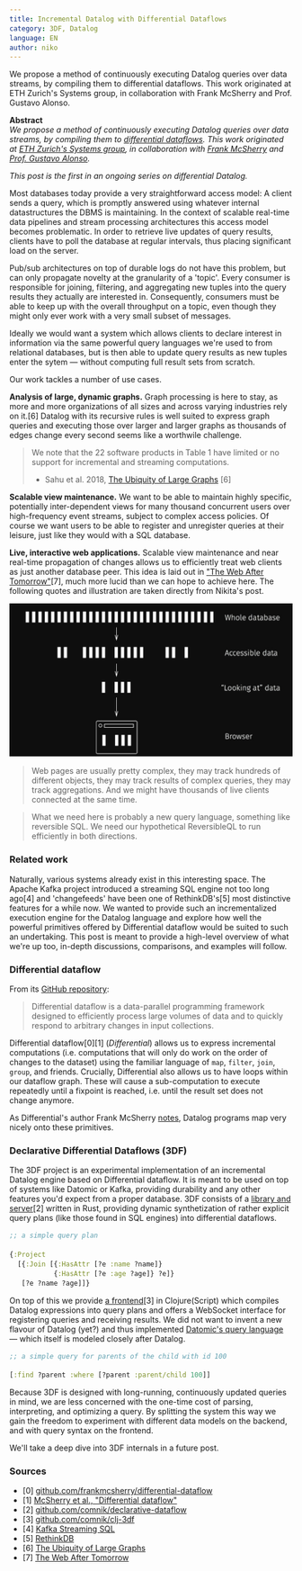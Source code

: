```yaml
---
title: Incremental Datalog with Differential Dataflows
category: 3DF, Datalog
language: EN
author: niko
---
```


We propose a method of continuously executing Datalog queries over
data streams, by compiling them to differential dataflows. This work
originated at ETH Zurich's Systems group, in collaboration with Frank
McSherry and Prof. Gustavo Alonso.

<!--abstract-->

**Abstract**  
*We propose a method of continuously executing Datalog queries over
data streams, by compiling them to [differential
dataflows](https://github.com/frankmcsherry/differential-dataflow). This
work originated at [ETH Zurich's Systems
group](https://www.systems.ethz.ch/), in collaboration with [Frank
McSherry](http://www.frankmcsherry.org/) and [Prof. Gustavo
Alonso](https://www.inf.ethz.ch/personal/alonso/alonso_page.html).*

*This post is the first in an ongoing series on differential Datalog.*

Most databases today provide a very straightforward access model: A
client sends a query, which is promptly answered using whatever
internal datastructures the DBMS is maintaining. In the context of
scalable real-time data pipelines and stream processing architectures
this access model becomes problematic. In order to retrieve live
updates of query results, clients have to poll the database at regular
intervals, thus placing significant load on the server. 

Pub/sub architectures on top of durable logs do not have this problem,
but can only propagate novelty at the granularity of a 'topic'. Every
consumer is responsible for joining, filtering, and aggregating new
tuples into the query results they actually are interested
in. Consequently, consumers must be able to keep up with the overall
throughput on a topic, even though they might only ever work with a
very small subset of messages.

Ideally we would want a system which allows clients to declare
interest in information via the same powerful query languages we're
used to from relational databases, but is then able to update query
results as new tuples enter the sytem — without computing full result
sets from scratch.

Our work tackles a number of use cases.

**Analysis of large, dynamic graphs.** Graph processing is here to
stay, as more and more organizations of all sizes and across varying
industries rely on it.[6] Datalog with its recursive rules is well
suited to express graph queries and executing those over larger and
larger graphs as thousands of edges change every second seems like a
worthwile challenge.

> We note that the 22 software products in Table 1 have limited or no
> support for incremental and streaming computations.
> - Sahu et al. 2018, [The Ubiquity of Large Graphs](https://github.com/frankmcsherry/differential-dataflow) [6]

**Scalable view maintenance.** We want to be able to maintain highly
specific, potentially inter-dependent views for many thousand
concurrent users over high-frequency event streams, subject to complex
access policies. Of course we want users to be able to register and
unregister queries at their leisure, just like they would with a SQL
database.

**Live, interactive web applications.** Scalable view maintenance and
near real-time propagation of changes allows us to efficiently treat
web clients as just another database peer. This idea is laid out in
["The Web After
Tomorrow"](http://tonsky.me/blog/the-web-after-tomorrow/)[7], much
more lucid than we can hope to achieve here. The following quotes and
illustration are taken directly from Nikita's post.

![The Web After Tomorrow](/assets/blog/incremental-datalog/web-after-tomorrow.jpg)

> Web pages are usually pretty complex, they may track hundreds of
> different objects, they may track results of complex queries, they
> may track aggregations. And we might have thousands of live clients
> connected at the same time.

> What we need here is probably a new query language, something like
> reversible SQL. We need our hypothetical ReversibleQL to run
> efficiently in both directions.

### Related work

Naturally, various systems already exist in this interesting
space. The Apache Kafka project introduced a streaming SQL engine not
too long ago[4] and 'changefeeds' have been one of RethinkDB's[5] most
distinctive features for a while now. We wanted to provide such an
incrementalized execution engine for the Datalog language and explore
how well the powerful primitives offered by Differential dataflow
would be suited to such an undertaking. This post is meant to provide
a high-level overview of what we're up too, in-depth discussions,
comparisons, and examples will follow.

### Differential dataflow

From its [GitHub repository](https://github.com/frankmcsherry/differential-dataflow):

> Differential dataflow is a data-parallel programming framework
> designed to efficiently process large volumes of data and to quickly
> respond to arbitrary changes in input collections.

Differential dataflow[0][1] (*Differential*) allows us to express
incremental computations (i.e. computations that will only do work on
the order of changes to the dataset) using the familiar language of
`map`, `filter`, `join`, `group`, and friends. Crucially, Differential
also allows us to have loops within our dataflow graph. These will
cause a sub-computation to execute repeatedly until a fixpoint is
reached, i.e. until the result set does not change anymore.

As Differential's author Frank McSherry
[notes](https://github.com/frankmcsherry/blog/blob/master/posts/2016-06-21.md),
Datalog programs map very nicely onto these primitives.

### Declarative Differential Dataflows (3DF)

The 3DF project is an experimental implementation of an incremental
Datalog engine based on Differential dataflow. It is meant to be used
on top of systems like Datomic or Kafka, providing durability and any
other features you'd expect from a proper database. 3DF consists of a
[library and
server](https://github.com/comnik/declarative-dataflow)[2] written in
Rust, providing dynamic synthetization of rather explicit query plans
(like those found in SQL engines) into differential dataflows.

``` clojure
;; a simple query plan

{:Project 
  [{:Join [{:HasAttr [?e :name ?name]}
           {:HasAttr [?e :age ?age]} ?e]} 
   [?e ?name ?age]]}
```

On top of this we provide [a
frontend](https://github.com/comnik/clj-3df)[3] in Clojure(Script)
which compiles Datalog expressions into query plans and offers a
WebSocket interface for registering queries and receiving results. We
did not want to invent a new flavour of Datalog (yet?) and thus
implemented [Datomic's query
language](https://docs.datomic.com/on-prem/query.html) — which itself
is modeled closely after Datalog.

``` clojure
;; a simple query for parents of the child with id 100

[:find ?parent :where [?parent :parent/child 100]]
```

Because 3DF is designed with long-running, continuously updated
queries in mind, we are less concerned with the one-time cost of
parsing, interpreting, and optimizing a query. By splitting the system
this way we gain the freedom to experiment with different data models
on the backend, and with query syntax on the frontend.

We'll take a deep dive into 3DF internals in a future post.

### Sources

- [0] [github.com/frankmcsherry/differential-dataflow](https://github.com/frankmcsherry/differential-dataflow)
- [1] [McSherry et al., "Differential dataflow"](https://github.com/frankmcsherry/differential-dataflow/blob/master/differentialdataflow.pdf)
- [2] [github.com/comnik/declarative-dataflow](https://github.com/comnik/declarative-dataflow)
- [3] [github.com/comnik/clj-3df](https://github.com/comnik/clj-3df)
- [4] [Kafka Streaming SQL](https://github.com/confluentinc/ksql)
- [5] [RethinkDB](https://www.rethinkdb.com/blog/realtime-web/)
- [6] [The Ubiquity of Large Graphs](https://github.com/frankmcsherry/differential-dataflow)
- [7] [The Web After Tomorrow](http://tonsky.me/blog/the-web-after-tomorrow/)
